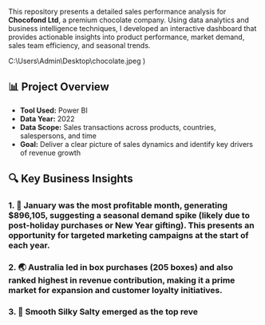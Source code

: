 This repository presents a detailed sales performance analysis for **Chocofond Ltd**, a premium chocolate company. Using data analytics and business intelligence techniques, I developed an interactive dashboard that provides actionable insights into product performance, market demand, sales team efficiency, and seasonal trends.

C:\Users\Admin\Desktop\chocolate.jpeg
)
## 📊 Project Overview

- **Tool Used:** Power BI
- **Data Year:** 2022
- **Data Scope:** Sales transactions across products, countries, salespersons, and time
- **Goal:** Deliver a clear picture of sales dynamics and identify key drivers of revenue growth

## 🔍 Key Business Insights

### 1. 📅 **January was the most profitable month**, generating **$896,105**, suggesting a seasonal demand spike (likely due to post-holiday purchases or New Year gifting). This presents an opportunity for targeted marketing campaigns at the start of each year.

### 2. 🌏 **Australia led in box purchases (205 boxes)** and also ranked highest in revenue contribution, making it a **prime market** for expansion and customer loyalty initiatives.

### 3. 🍬 **Smooth Silky Salty** emerged as the **top reve**
